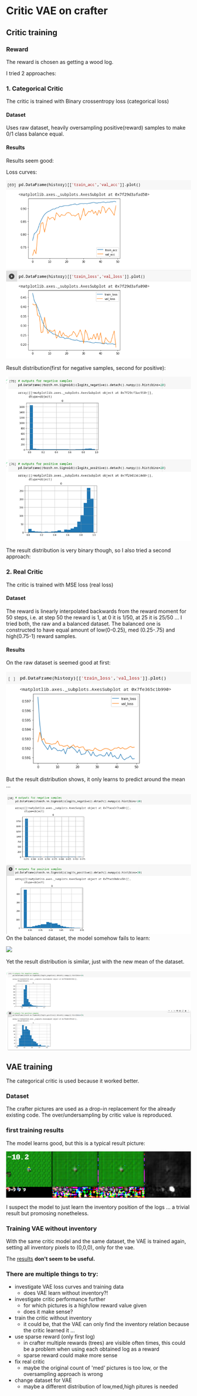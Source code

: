 # Critic VAE on crafter

## Critic training

### Reward
The reward is chosen as getting a wood log.


I tried 2 approaches:
### 1. Categorical Critic

The critic is trained with Binary crossentropy loss (categorical loss)

#### Dataset

Uses raw dataset, heavily oversampling positive(reward) samples to make 0/1 class balance equal.
#### Results 
Results seem good:

Loss curves:

![](critic_categorical_loss.png)

Result distribution(first for negative samples, second for positive):

![](critic_categorical_result.png)


The result distribution is very binary though, so I also tried a second approach:

### 2. Real Critic

The critic is trained with MSE loss (real loss)

#### Dataset

The reward is linearly interpolated backwards from the reward moment for 50 steps, i.e. at step 50 the reward is 1, at 0 it is 1/50, at 25 it is 25/50 ...
I tried both, the raw and a balanced dataset. The balanced one is constructed to have equal amount of low(0-0.25), med (0.25-.75) and high(0.75-1) reward samples. 


#### Results

On the raw dataset is seemed good at first:

![](critic_real_loss.png)

But the result distribution shows, it only learns to predict around the mean ...

![](critic_real_result.png)
On the balanced dataset, the model somehow fails to learn:

![](critic_real_loss_balances.png)

Yet the result distribution is similar, just with the new mean of the dataset.

![](critic_real_result_balanced.png)

## VAE training

The categorical critic is used because it worked better.

### Dataset

The crafter pictures are used as a drop-in replacement for the already existing code. The over/undersampling by critic value is reproduced.

### first training results

The model learns good, but this is a typical result picture:

<img src="with_inventory_example.png" alt="drawing" width="600"/>

I suspect the model to just learn the inventory position of the logs ... a trivial result but promosing nonetheless.

### Training VAE without inventory

With the same critic model and the same dataset, the VAE is trained again, setting all inventory pixels to (0,0,0), only for the vae. 

The [results](https://drive.google.com/drive/folders/1k2nV2d1dHhlAZUzOWg2r4mOPuYnjA8b0?usp=sharing) **don't seem to be useful.**

### There are multiple things to try:

* investigate VAE loss curves and training data
    * does VAE learn without inventory?!
* investigate critic performance further
    * for which pictures is a high/low reward value given
    * does it make sense?
* train the critic without inventory
    * it could be, that the VAE can only find the inventory relation because the critic learned it ...
* use sparse reward (only first log)
    * in crafter multiple rewards (trees) are visible often times, this could be a problem when using each obtained log as a reward
    * sparse reward could make more sense
* fix real critic
    * maybe the original count of 'med' pictures is too low, or the oversampling approach is wrong 
* change dataset for VAE
    * maybe a different distribution of low,med,high pitures is needed

